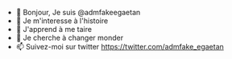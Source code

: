 - 👋 Bonjour, Je suis @admfakeegaetan
- 👀 Je m'interesse à l'histoire
- 🌱 J'apprend à me taire
- 💞️ Je cherche à changer monder
- 📫 Suivez-moi sur twitter https://twitter.com/admfake_egaetan

<!---
admfakeegaetan/admfakeegaetan is a ✨ special ✨ repository because its `README.md` (this file) appears on your GitHub profile.
You can click the Preview link to take a look at your changes.
--->
